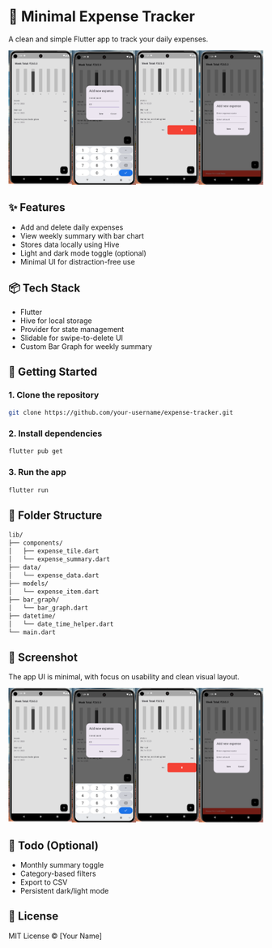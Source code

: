 # 💸 Minimal Expense Tracker

A clean and simple Flutter app to track your daily expenses.

![App Screenshot](app.png)

## ✨ Features

- Add and delete daily expenses
- View weekly summary with bar chart
- Stores data locally using Hive
- Light and dark mode toggle (optional)
- Minimal UI for distraction-free use

## 📦 Tech Stack

- Flutter
- Hive for local storage
- Provider for state management
- Slidable for swipe-to-delete UI
- Custom Bar Graph for weekly summary

## 🚀 Getting Started

### 1. Clone the repository
```bash
git clone https://github.com/your-username/expense-tracker.git
```

### 2. Install dependencies
```bash
flutter pub get
```

### 3. Run the app
```bash
flutter run
```

## 📁 Folder Structure

```
lib/
├── components/
│   ├── expense_tile.dart
│   └── expense_summary.dart
├── data/
│   └── expense_data.dart
├── models/
│   └── expense_item.dart
├── bar_graph/
│   └── bar_graph.dart
├── datetime/
│   └── date_time_helper.dart
└── main.dart
```

## 📸 Screenshot

The app UI is minimal, with focus on usability and clean visual layout.

![Screenshot](app.png)

## 🧠 Todo (Optional)

- Monthly summary toggle
- Category-based filters
- Export to CSV
- Persistent dark/light mode

## 📜 License

MIT License © [Your Name]
